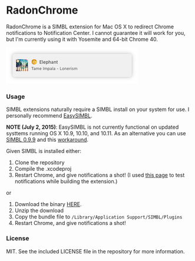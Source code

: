 # RadonChrome
RadonChrome is a SIMBL extension for Mac OS X to redirect Chrome notifications to Notification Center. I cannot guarantee it will work for you, but I'm currently using it with Yosemite and 64-bit Chrome 40.

![preview](preview.png)

### Usage
SIMBL extensions naturally require a SIMBL install on your system for use. I personally recommend [EasySIMBL](https://github.com/norio-nomura/EasySIMBL).

**NOTE (July 2, 2015)**: EasySIMBL is not currently functional on updated systtems running OS X 10.9, 10.10, and 10.11. As an alternative you can use [SIMBL 0.9.9](http://www.culater.net/software/SIMBL/SIMBL.php) and this [workaround](https://github.com/norio-nomura/EasySIMBL/issues/26#issuecomment-117028426).

Given SIMBL is installed either: 

1. Clone the repository
2. Compile the .xcodeproj
3. Restart Chrome, and give notifications a shot! (I used [this page](http://jsbin.com/ziwod/1/edit?html,js,output) to test notifications while building the extension.)

or

1. Download the binary [HERE](https://github.com/mathcolo/RadonChrome/releases/latest).
2. Unzip the download
3. Copy the bundle file to `/Library/Application Support/SIMBL/Plugins`
4. Restart Chrome, and give notifications a shot!

### License
MIT. See the included LICENSE file in the repository for more information.

